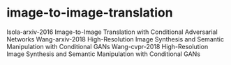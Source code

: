 # image-to-image-translation
Isola-arxiv-2016 Image-to-Image Translation with Conditional Adversarial Networks
Wang-arxiv-2018 High-Resolution Image Synthesis and Semantic Manipulation with Conditional GANs
Wang-cvpr-2018 High-Resolution Image Synthesis and Semantic Manipulation with Conditional GANs
